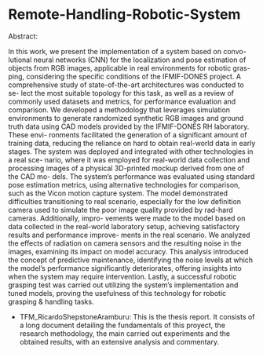 # Remote-Handling-Robotic-System

Abstract:

In this work, we present the implementation of a system based on convo-
lutional neural networks (CNN) for the localization and pose estimation of
objects from RGB images, applicable in real environments for robotic gras-
ping, considering the specific conditions of the IFMIF-DONES project. A
comprehensive study of state-of-the-art architectures was conducted to se-
lect the most suitable topology for this task, as well as a review of commonly
used datasets and metrics, for performance evaluation and comparison.
We developed a methodology that leverages simulation environments to
generate randomized synthetic RGB images and ground truth data using
CAD models provided by the IFMIF-DONES RH laboratory. These envi-
ronments facilitated the generation of a significant amount of training data,
reducing the reliance on hard to obtain real-world data in early stages. The
system was deployed and integrated with other technologies in a real sce-
nario, where it was employed for real-world data collection and processing
images of a physical 3D-printed mockup derived from one of the CAD mo-
dels.
The system’s performance was evaluated using standard pose estimation
metrics, using alternative technologies for comparison, such as the Vicon
motion capture system. The model demonstrated difficulties transitioning
to real scenario, especially for the low definition camera used to simulate
the poor image quality provided by rad-hard cameras. Additionally, impro-
vements were made to the model based on data collected in the real-world
laboratory setup, achieving satisfactory results and performance improve-
ments in the real scenario.
We analyzed the effects of radiation on camera sensors and the resulting
noise in the images, examining its impact on model accuracy. This analysis
introduced the concept of predictive maintenance, identifying the noise levels
at which the model’s performance significantly deteriorates, offering insights
into when the system may require intervention.
Lastly, a successful robotic grasping test was carried out utilizing the
system’s implementation and tuned models, proving the usefulness of this
technology for robotic grasping & handling tasks.

- TFM_RicardoShepstoneAramburu: This is the thesis report. It consists of a long document detailing the fundamentals of this proyect, the research methodology, the main carried out experiments and the obtained results, with an extensive analysis and commentary.
